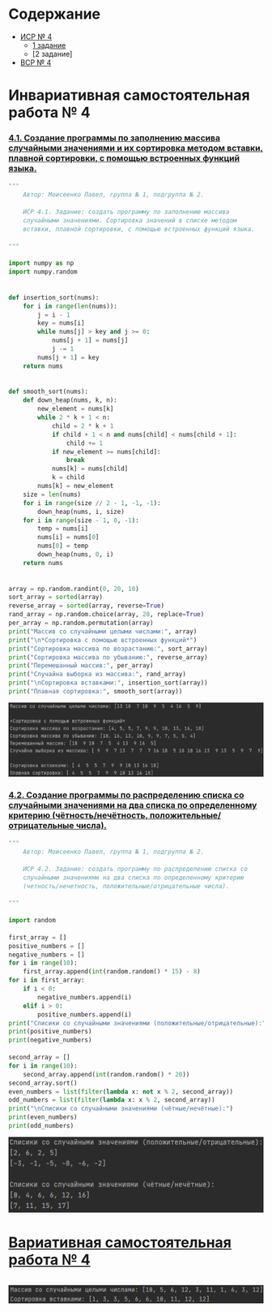 # Содержание
- [ИСР № 4](#инвариативная-самостоятельная-работа--4)
    - [1 задание](#41-создание-программы-по-заполнению-массива-случайными-значениями-и-их-сортировка-методом-вставки-плавной-сортировки-с-помощью-встроенных-функций-языка)
    - [2 задание]
- [ВСР № 4](#вариативная-самостоятельная-работа--4)

# Инвариативная самостоятельная работа № 4
### [4.1. Создание программы по заполнению массива случайными значениями и их сортировка методом вставки, плавной сортировки, с помощью встроенных функций языка.](https://repl.it/@Rakleed/programming4-indepworkinvar4-1)
```python
"""
    Автор: Моисеенко Павел, группа № 1, подгруппа № 2.

    ИСР 4.1. Задание: создать программу по заполнению массива
    случайными значениями. Сортировка значений в списке методом
    вставки, плавной сортировки, с помощью встроенных функций языка.

"""

import numpy as np
import numpy.random


def insertion_sort(nums):
    for i in range(len(nums)):
        j = i - 1
        key = nums[i]
        while nums[j] > key and j >= 0:
            nums[j + 1] = nums[j]
            j -= 1
        nums[j + 1] = key
    return nums


def smooth_sort(nums):
    def down_heap(nums, k, n):
        new_element = nums[k]
        while 2 * k + 1 < n:
            child = 2 * k + 1
            if child + 1 < n and nums[child] < nums[child + 1]:
                child += 1
            if new_element >= nums[child]:
                break
            nums[k] = nums[child]
            k = child
        nums[k] = new_element
    size = len(nums)
    for i in range(size // 2 - 1, -1, -1):
        down_heap(nums, i, size)
    for i in range(size - 1, 0, -1):
        temp = nums[i]
        nums[i] = nums[0]
        nums[0] = temp
        down_heap(nums, 0, i)
    return nums


array = np.random.randint(0, 20, 10)
sort_array = sorted(array)
reverse_array = sorted(array, reverse=True)
rand_array = np.random.choice(array, 20, replace=True)
per_array = np.random.permutation(array)
print("Массив со случайными целыми числами:", array)
print("\n*Сортировка с помощью встроенных функций*")
print("Сортировка массива по возрастанию:", sort_array)
print("Сортировка массива по убыванию:", reverse_array)
print("Перемешанный массив:", per_array)
print("Случайна выборка из массива:", rand_array)
print("\nСортировка вставками:", insertion_sort(array))
print("Плавная сортировка:", smooth_sort(array))
```
![Result of indepworkinvar4-1](src/programming4-indepworkinvar4-1-result.png)

### [4.2. Создание программы по распределению списка со случайными значениями на два списка по определенному критерию (чётность/нечётность, положительные/отрицательные числа).](https://repl.it/@Rakleed/programming4-indepworkinvar4-2)
```python
"""
    Автор: Моисеенко Павел, группа № 1, подгруппа № 2.

    ИСР 4.2. Задание: создать программу по распределению списка со
    случайными значениями на два списка по определенному критерию
    (четность/нечетность, положительные/отрицательные числа).

"""

import random

first_array = []
positive_numbers = []
negative_numbers = []
for i in range(10):
    first_array.append(int(random.random() * 15) - 8)
for i in first_array:
    if i < 0:
        negative_numbers.append(i)
    elif i > 0:
        positive_numbers.append(i)
print("Списики со случайными значениями (положительные/отрицательные):")
print(positive_numbers)
print(negative_numbers)

second_array = []
for i in range(10):
    second_array.append(int(random.random() * 20))
second_array.sort()
even_numbers = list(filter(lambda x: not x % 2, second_array))
odd_numbers = list(filter(lambda x: x % 2, second_array))
print("\nСписики со случайными значениями (чётные/нечётные):")
print(even_numbers)
print(odd_numbers)
```
![Result of indepworkinvar4-2](src/programming4-indepworkinvar4-2-result.png)

# [Вариативная самостоятельная работа № 4](https://repl.it/@Rakleed/programming4-indepworkvar4)
```python

```
![Result of indepworkvar4](src/programming4-indepworkvar4-result.png)

